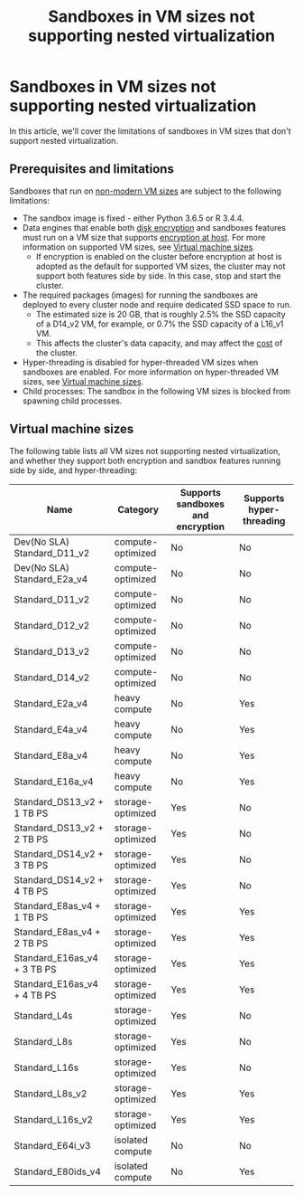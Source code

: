 ﻿---
title:  Sandboxes in VM sizes not supporting nested virtualization
description:  This article describes Sandboxes limitations in non-modern SKUs.
ms.reviewer:
ms.topic: reference
ms.date: 11/12/2022
---
# Sandboxes in VM sizes not supporting nested virtualization

In this article, we'll cover the limitations of sandboxes in VM sizes that don't support nested virtualization.

## Prerequisites and limitations

Sandboxes that run on [non-modern VM sizes](#virtual-machine-sizes) are subject to the following limitations:

* The sandbox image is fixed - either Python 3.6.5 or R 3.4.4.
* Data engines that enable both [disk encryption](../../security.md#data-protection) and sandboxes features must run on a VM size that supports [encryption at host](/azure/virtual-machines/disk-encryption#encryption-at-host---end-to-end-encryption-for-your-vm-data). For more information on supported VM sizes, see [Virtual machine sizes](#virtual-machine-sizes).
    * If encryption is enabled on the cluster before encryption at host is adopted as the default for supported VM sizes, the cluster may not support both features side by side. In this case, stop and start the cluster.
* The required packages (images) for running the sandboxes are deployed to every cluster node and require dedicated SSD space to run.
    * The estimated size is 20 GB, that is roughly 2.5% the SSD capacity of a D14_v2 VM, for example, or 0.7% the SSD capacity of a L16_v1 VM.
    * This affects the cluster's data capacity, and may affect the [cost](https://azure.microsoft.com/pricing/details/data-explorer) of the cluster.
* Hyper-threading is disabled for hyper-threaded VM sizes when sandboxes are enabled. For more information on hyper-threaded VM sizes, see [Virtual machine sizes](#virtual-machine-sizes).
* Child processes: The sandbox in the following VM sizes is blocked from spawning child processes.

## Virtual machine sizes

The following table lists all VM sizes not supporting nested virtualization, and whether they support both encryption and sandbox features running side by side, and hyper-threading:

| **Name**                              | **Category**      | **Supports sandboxes and encryption** | **Supports hyper-threading** |
|---------------------------------------|-------------------|---------------------------------------|------------------------------|
| Dev(No SLA) Standard_D11_v2           | compute-optimized | No                                    |No                            |
| Dev(No SLA) Standard_E2a_v4           | compute-optimized | No                                    |No                            |
| Standard_D11_v2                       | compute-optimized | No                                    |No                            |
| Standard_D12_v2                       | compute-optimized | No                                    |No                            |
| Standard_D13_v2                       | compute-optimized | No                                    |No                            |
| Standard_D14_v2                       | compute-optimized | No                                    |No                            |
| Standard_E2a_v4                       | heavy compute     | No                                    |Yes                           |
| Standard_E4a_v4                       | heavy compute     | No                                    |Yes                           |
| Standard_E8a_v4                       | heavy compute     | No                                    |Yes                           |
| Standard_E16a_v4                      | heavy compute     | No                                    |Yes                           |
| Standard_DS13_v2 + 1&nbsp;TB&nbsp;PS  | storage-optimized | Yes                                   |No                            |
| Standard_DS13_v2 + 2&nbsp;TB&nbsp;PS  | storage-optimized | Yes                                   |No                            |
| Standard_DS14_v2 + 3&nbsp;TB&nbsp;PS  | storage-optimized | Yes                                   |No                            |
| Standard_DS14_v2 + 4&nbsp;TB&nbsp;PS  | storage-optimized | Yes                                   |No                            |
| Standard_E8as_v4 + 1&nbsp;TB&nbsp;PS  | storage-optimized | Yes                                   |Yes                           |
| Standard_E8as_v4 + 2&nbsp;TB&nbsp;PS  | storage-optimized | Yes                                   |Yes                           |
| Standard_E16as_v4 + 3&nbsp;TB&nbsp;PS | storage-optimized | Yes                                   |Yes                           |
| Standard_E16as_v4 + 4&nbsp;TB&nbsp;PS | storage-optimized | Yes                                   |Yes                           |
| Standard_L4s                          | storage-optimized | Yes                                   |No                            |
| Standard_L8s                          | storage-optimized | Yes                                   |No                            |
| Standard_L16s                         | storage-optimized | Yes                                   |No                            |
| Standard_L8s_v2                       | storage-optimized | Yes                                   |Yes                           |
| Standard_L16s_v2                      | storage-optimized | Yes                                   |Yes                           |
| Standard_E64i_v3                      | isolated compute  | No                                    |No                            |
| Standard_E80ids_v4                    | isolated compute  | No                                    |Yes                           |
